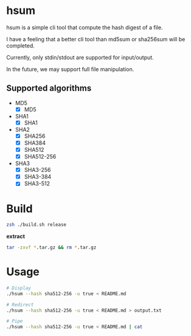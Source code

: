 # hsum
hsum is a simple cli tool that compute the hash digest of a file.

I have a feeling that a better cli tool than md5sum or sha256sum will be completed.

Currently, only stdin/stdout are supported for input/output.

In the future, we may support full file manipulation.

## Supported algorithms  
- MD5
  - [x] MD5
- SHA1
  - [x] SHA1
- SHA2
  - [x] SHA256
  - [x] SHA384
  - [x] SHA512
  - [x] SHA512-256
- SHA3
  - [x] SHA3-256
  - [x] SHA3-384
  - [x] SHA3-512
  
# Build
```bash
zsh ./build.sh release
```

**extract**
```bash
tar -zxvf *.tar.gz && rm *.tar.gz
```

# Usage
```bash
# Display
./hsum --hash sha512-256 -u true < README.md

# Redirect
./hsum --hash sha512-256 -u true < README.md > output.txt

# Pipe
./hsum --hash sha512-256 -u true < README.md | cat
```
